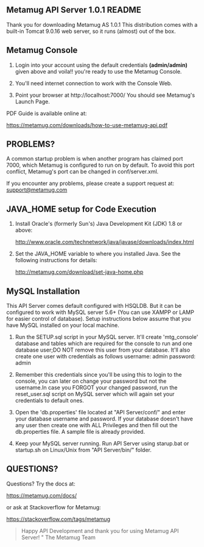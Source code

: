 Metamug API Server 1.0.1 README
----------------------------------------------

Thank you for downloading Metamug AS 1.0.1 This distribution comes with a
built-in Tomcat 9.0.16 web server, so it runs (almost) out of the box.


Metamug Console
---------------------------------------

1. Login into your account using the default credentials **(admin/admin)** given above and voila!! you're ready to use the Metamug Console.

2. You'll need internet connection to work with the Console Web. 

3. Point your browser at http://localhost:7000/
   You should see Metamug's Launch Page.


PDF Guide is available online at:

https://metamug.com/downloads/how-to-use-metamug-api.pdf

PROBLEMS?
----------------------------------

A common startup problem is when another program has claimed port 7000, which
Metamug is configured to run on by default. To avoid this port conflict, Metamug's
port can be changed in conf/server.xml.

If you encounter any problems, please create a support request at:
support@metamug.com


JAVA_HOME setup for Code Execution
--------------------------------------------

1. Install Oracle's (formerly Sun's) Java Development Kit (JDK) 1.8 or above:

   http://www.oracle.com/technetwork/java/javase/downloads/index.html

2. Set the JAVA_HOME variable to where you installed Java. See the following instructions
   for details:

   http://metamug.com/download/set-java-home.php

MySQL Installation
------------------------------------

This API Server comes default configured with HSQLDB. But it can be configured to work with MySQL server 5.6+ (You can use XAMPP or LAMP for easier control of database).
Setup instructions below assume that you have MySQL installed on your local machine.

1. Run the SETUP.sql script in your MySQL server.
   It'll create 'mtg_console' database and tables which are required for the console to run and one database user;DO NOT remove this user from your database.
   It'll also create one user with credentials as follows
   username: admin
   password: admin
2. Remember this credentials since you'll be using this to login to the console, you can later on change your password but not the username.In case you FORGOT your changed password, run the reset_user.sql script on MySQL server which will again set your credentials to default ones.

3. Open the 'db.properties' file located at "API Server/conf/" and enter your database username and password. If your database doesn't have any user then create one with  ALL Privileges and then fill out the db.properties file. A sample file is already provided.

4. Keep your MySQL server running. Run API Server using starup.bat or startup.sh on Linux/Unix from "API Server/bin/" folder.


QUESTIONS?
----------

Questions? Try the docs at:

https://metamug.com/docs/

or ask at Stackoverflow for Metamug:

https://stackoverflow.com/tags/metamug

> Happy API Development and thank you for using Metamug API Server!
 " The Metamug Team